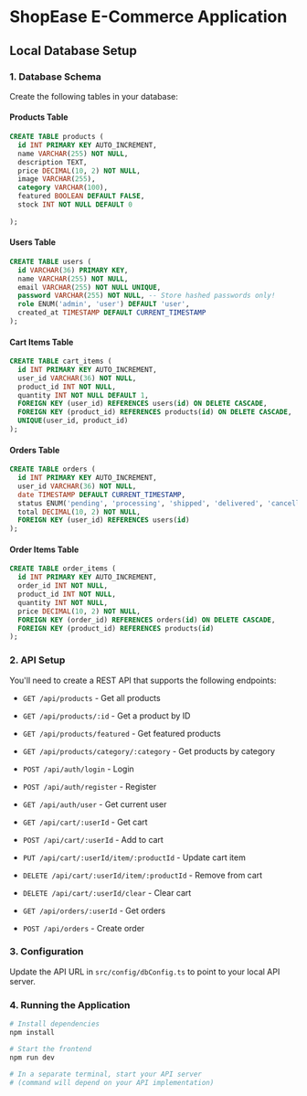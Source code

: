 
# ShopEase E-Commerce Application

## Local Database Setup

### 1. Database Schema

Create the following tables in your database:

#### Products Table
```sql
CREATE TABLE products (
  id INT PRIMARY KEY AUTO_INCREMENT,
  name VARCHAR(255) NOT NULL,
  description TEXT,
  price DECIMAL(10, 2) NOT NULL,
  image VARCHAR(255),
  category VARCHAR(100),
  featured BOOLEAN DEFAULT FALSE,
  stock INT NOT NULL DEFAULT 0
  
);
```

#### Users Table
```sql
CREATE TABLE users (
  id VARCHAR(36) PRIMARY KEY,
  name VARCHAR(255) NOT NULL,
  email VARCHAR(255) NOT NULL UNIQUE,
  password VARCHAR(255) NOT NULL, -- Store hashed passwords only!
  role ENUM('admin', 'user') DEFAULT 'user',
  created_at TIMESTAMP DEFAULT CURRENT_TIMESTAMP
);
```

#### Cart Items Table
```sql
CREATE TABLE cart_items (
  id INT PRIMARY KEY AUTO_INCREMENT,
  user_id VARCHAR(36) NOT NULL,
  product_id INT NOT NULL,
  quantity INT NOT NULL DEFAULT 1,
  FOREIGN KEY (user_id) REFERENCES users(id) ON DELETE CASCADE,
  FOREIGN KEY (product_id) REFERENCES products(id) ON DELETE CASCADE,
  UNIQUE(user_id, product_id)
);
```

#### Orders Table
```sql
CREATE TABLE orders (
  id INT PRIMARY KEY AUTO_INCREMENT,
  user_id VARCHAR(36) NOT NULL,
  date TIMESTAMP DEFAULT CURRENT_TIMESTAMP,
  status ENUM('pending', 'processing', 'shipped', 'delivered', 'cancelled') DEFAULT 'pending',
  total DECIMAL(10, 2) NOT NULL,
  FOREIGN KEY (user_id) REFERENCES users(id)
);
```

#### Order Items Table
```sql
CREATE TABLE order_items (
  id INT PRIMARY KEY AUTO_INCREMENT,
  order_id INT NOT NULL,
  product_id INT NOT NULL,
  quantity INT NOT NULL,
  price DECIMAL(10, 2) NOT NULL,
  FOREIGN KEY (order_id) REFERENCES orders(id) ON DELETE CASCADE,
  FOREIGN KEY (product_id) REFERENCES products(id)
);
```

### 2. API Setup

You'll need to create a REST API that supports the following endpoints:

- `GET /api/products` - Get all products
- `GET /api/products/:id` - Get a product by ID
- `GET /api/products/featured` - Get featured products
- `GET /api/products/category/:category` - Get products by category

- `POST /api/auth/login` - Login
- `POST /api/auth/register` - Register
- `GET /api/auth/user` - Get current user

- `GET /api/cart/:userId` - Get cart
- `POST /api/cart/:userId` - Add to cart
- `PUT /api/cart/:userId/item/:productId` - Update cart item
- `DELETE /api/cart/:userId/item/:productId` - Remove from cart
- `DELETE /api/cart/:userId/clear` - Clear cart

- `GET /api/orders/:userId` - Get orders
- `POST /api/orders` - Create order

### 3. Configuration

Update the API URL in `src/config/dbConfig.ts` to point to your local API server.

### 4. Running the Application

```bash
# Install dependencies
npm install

# Start the frontend
npm run dev

# In a separate terminal, start your API server
# (command will depend on your API implementation)
```
